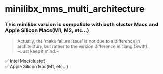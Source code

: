 # minilibx_mms_multi_architecture
### This minilibx version is compatible with both cluster Macs and Apple Silicon Macs(M1, M2, etc...)


> Actually, the 'make failure issue' is not due to a difference in architecture, but rather to the version difference in clang (Swift). ~Just keep it mind.~


✅ Intel Mac(cluster)<br>
✅ Apple Silicon Mac(M1, etc...)
